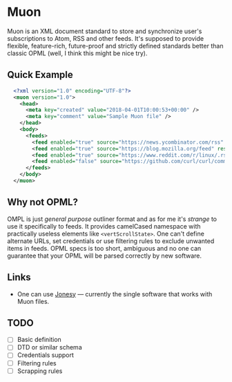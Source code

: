 # Muon

Muon is an XML document standard to store and synchronize user's subscriptions to Atom, RSS and other feeds. It's supposed to provide flexible, feature-rich, future-proof and strictly defined standards better than classic OPML (well, I think this might be nice try).

## Quick Example

```xml
  <?xml version="1.0" encoding="UTF-8"?>
  <muon version="1.0">
    <head>
      <meta key="created" value="2018-04-01T10:00:53+00:00" />
      <meta key="comment" value="Sample Muon file" />
    </head>
    <body>
      <feeds>
        <feed enabled="true" source="https://news.ycombinator.com/rss" result="hackernews.feed" />
        <feed enabled="true" source="https://blog.mozilla.org/feed" result="mozilla.feed" />
        <feed enabled="true" source="https://www.reddit.com/r/linux/.rss" result="reddit-linux.feed" />
        <feed enabled="false" source="https://github.com/curl/curl/commits.atom" result="github-curl.feed" />
      </feeds>
    </body>
  </muon>
```

## Why not OPML?

OMPL is just *general purpose* outliner format and as for me it's *strange* to use it specifically to feeds. It provides camelCased namespace with practically useless elements like `<vertScrollState>`. One can't define alternate URLs, set credentials or use filtering rules to exclude unwanted items in feeds. OPML specs is too short, ambiguous and no one can guarantee that your OPML will be parsed correctly by new software.

## Links

  - One can use [Jonesy](https://github.com/icmx/jonesy) — currently the single software that works with Muon files.

## TODO

  - [ ] Basic definition
  - [ ] DTD or similar schema
  - [ ] Credentials support
  - [ ] Filtering rules
  - [ ] Scrapping rules
